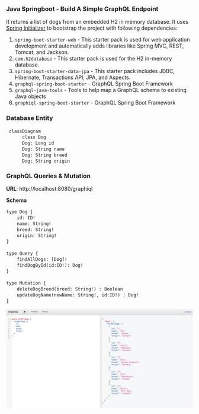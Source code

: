 ### Java Springboot - Build A Simple GraphQL Endpoint
It returns a list of dogs from an embedded H2 in memory database. It uses [Spring Initializer](https://start.spring.io/) to bootstrap the project with following dependencies:
1. `spring-boot-starter-web` - This starter pack is used for web application development and automatically adds libraries like Spring MVC, REST, Tomcat, and Jackson. 
2. `com.h2database` - This starter pack is used for the H2 in-memory database. 
3. `spring-boot-starter-data-jpa` - This starter pack includes JDBC, Hibernate, Transactions API, JPA, and Aspects.
4. `graphql-spring-boot-starter` - GraphQL Spring Boot Framework
5. `graphql-java-tools` - Tools to help map a GraphQL schema to existing Java objects
6. `graphiql-spring-boot-starter` - GraphQL Spring Boot Framework

### Database Entity
```mermaid
 classDiagram
      class Dog
      Dog: Long id
      Dog: String name
      Dog: String breed
      Dog: String origin
```


### GraphQL Queries & Mutation

**URL**:  http://localhost:8080/graphiql

**Schema**

```gql
type Dog {
    id: ID!
    name: String!
    breed: String!
    origin: String!
}

type Query {
    findAllDogs: [Dog]!
    findDogById(id:ID!): Dog!
}

type Mutation {
    deleteDogBreed(breed: String!) : Boolean
    updateDogName(newName: String!, id:ID!) : Dog!
}
```

![Query Example](./graphiql-screenshot.png)
